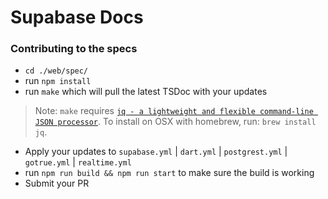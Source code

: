 # Supabase Docs

### Contributing to the specs

- `cd ./web/spec/`
- run `npm install`
- run `make` which will pull the latest TSDoc with your updates

> Note: `make` requires [`jq - a lightweight and flexible command-line JSON processor`](https://stedolan.github.io/jq/). To install on OSX with homebrew, run: `brew install jq`.

- Apply your updates to `supabase.yml` | `dart.yml` | `postgrest.yml` | `gotrue.yml` | `realtime.yml`
- run `npm run build && npm run start` to make sure the build is working
- Submit your PR
